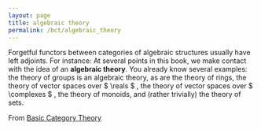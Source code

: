 ```yaml
---
layout: page
title: algebraic theory
permalink: /bct/algebraic_theory
---
```

Forgetful functors between categories of algebraic structures usually have left adjoints. For instance: At several points in this book, we make contact with the idea of an **algebraic theory**. You already know several examples: the theory of groups is an algebraic theory, as are the theory of rings, the theory of vector spaces over $ \reals $ , the theory of vector spaces over $ \complexes $ , the theory of monoids, and (rather trivially) the theory of sets.


From [Basic Category Theory](https://mathgloss.github.io/MathGloss/bct.html)
